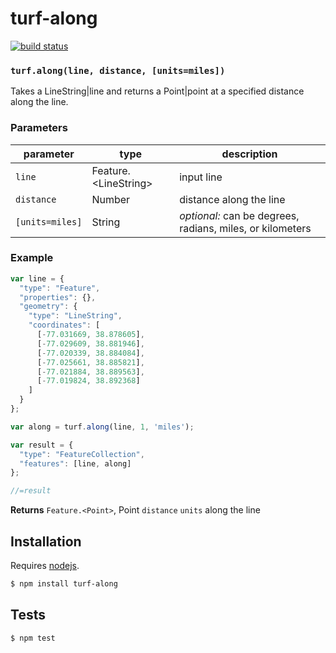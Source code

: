 # turf-along

[![build status](https://secure.travis-ci.org/Turfjs/turf-along.png)](http://travis-ci.org/Turfjs/turf-along)




### `turf.along(line, distance, [units=miles])`

Takes a LineString|line and returns a Point|point at a specified distance along the line.


### Parameters

| parameter       | type                    | description                                               |
| --------------- | ----------------------- | --------------------------------------------------------- |
| `line`          | Feature\.\<LineString\> | input line                                                |
| `distance`      | Number                  | distance along the line                                   |
| `[units=miles]` | String                  | _optional:_ can be degrees, radians, miles, or kilometers |


### Example

```js
var line = {
  "type": "Feature",
  "properties": {},
  "geometry": {
    "type": "LineString",
    "coordinates": [
      [-77.031669, 38.878605],
      [-77.029609, 38.881946],
      [-77.020339, 38.884084],
      [-77.025661, 38.885821],
      [-77.021884, 38.889563],
      [-77.019824, 38.892368]
    ]
  }
};

var along = turf.along(line, 1, 'miles');

var result = {
  "type": "FeatureCollection",
  "features": [line, along]
};

//=result
```


**Returns** `Feature.<Point>`, Point `distance` `units` along the line

## Installation

Requires [nodejs](http://nodejs.org/).

```sh
$ npm install turf-along
```

## Tests

```sh
$ npm test
```


